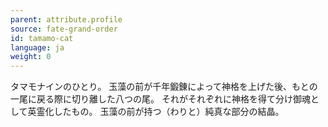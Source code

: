 ```yaml
---
parent: attribute.profile
source: fate-grand-order
id: tamamo-cat
language: ja
weight: 0
---
```


タマモナインのひとり。
玉藻の前が千年鍛錬によって神格を上げた後、もとの一尾に戻る際に切り離した八つの尾。
それがそれぞれに神格を得て分け御魂として英霊化したもの。
玉藻の前が持つ（わりと）純真な部分の結晶。
